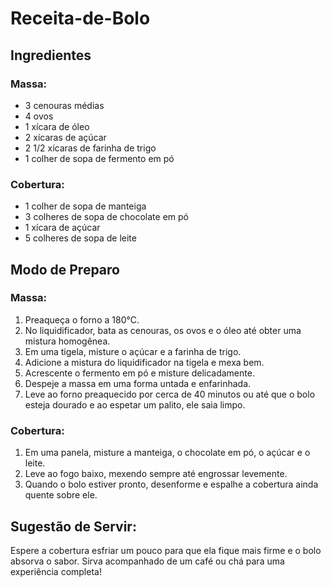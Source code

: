# Receita-de-Bolo

## Ingredientes

### Massa:
- 3 cenouras médias
- 4 ovos
- 1 xícara de óleo
- 2 xícaras de açúcar
- 2 1/2 xícaras de farinha de trigo
- 1 colher de sopa de fermento em pó

### Cobertura:
- 1 colher de sopa de manteiga
- 3 colheres de sopa de chocolate em pó
- 1 xícara de açúcar
- 5 colheres de sopa de leite

## Modo de Preparo

### Massa:
1. Preaqueça o forno a 180°C.
2. No liquidificador, bata as cenouras, os ovos e o óleo até obter uma mistura homogênea.
3. Em uma tigela, misture o açúcar e a farinha de trigo.
4. Adicione a mistura do liquidificador na tigela e mexa bem.
5. Acrescente o fermento em pó e misture delicadamente.
6. Despeje a massa em uma forma untada e enfarinhada.
7. Leve ao forno preaquecido por cerca de 40 minutos ou até que o bolo esteja dourado e ao espetar um palito, ele saia limpo.

### Cobertura:
1. Em uma panela, misture a manteiga, o chocolate em pó, o açúcar e o leite.
2. Leve ao fogo baixo, mexendo sempre até engrossar levemente.
3. Quando o bolo estiver pronto, desenforme e espalhe a cobertura ainda quente sobre ele.

## Sugestão de Servir:
Espere a cobertura esfriar um pouco para que ela fique mais firme e o bolo absorva o sabor. Sirva acompanhado de um café ou chá para uma experiência completa!
